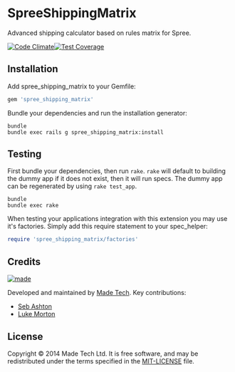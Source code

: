 # SpreeShippingMatrix

Advanced shipping calculator based on rules matrix for Spree.

[![Code Climate](https://codeclimate.com/github/madebymade/spree_shipping_matrix/badges/gpa.svg)](https://codeclimate.com/github/madebymade/spree_shipping_matrix)[![Test Coverage](https://codeclimate.com/github/madebymade/spree_shipping_matrix/badges/coverage.svg)](https://codeclimate.com/github/madebymade/spree_shipping_matrix)

## Installation

Add spree_shipping_matrix to your Gemfile:

```ruby
gem 'spree_shipping_matrix'
```

Bundle your dependencies and run the installation generator:

```shell
bundle
bundle exec rails g spree_shipping_matrix:install
```

## Testing

First bundle your dependencies, then run `rake`. `rake` will default to building the dummy app if it does not exist, then it will run specs. The dummy app can be regenerated by using `rake test_app`.

```shell
bundle
bundle exec rake
```

When testing your applications integration with this extension you may use it's factories.
Simply add this require statement to your spec_helper:

```ruby
require 'spree_shipping_matrix/factories'
```

## Credits

[![made](https://s3-eu-west-1.amazonaws.com/made-assets/googleapps/google-apps.png)][made]

Developed and maintained by [Made Tech][made]. Key contributions:

 * [Seb Ashton](https://github.com/SebAshton)
 * [Luke Morton](https://github.com/DrPheltRight)

## License

Copyright © 2014 Made Tech Ltd. It is free software, and may be
redistributed under the terms specified in the [MIT-LICENSE][license] file.

[made]: http://www.madetech.co.uk?ref=github&repo=spree_shipping_matrix
[license]: https://github.com/madebymade/cf-deploy/blob/master/LICENSE
